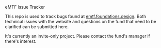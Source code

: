 eMTF Issue Tracker

This repo is used to track bugs found at [emtf.foundations.design](emtf.foundations.design). Both technical issues with the website and questions on the fund that need to be clarified can be submitted here. 

It's currently an invite-only project. Please contact the fund's manager if there's interest.
